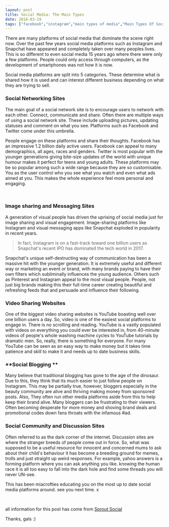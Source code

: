 ```yaml
---
layout: post
title: Social Media: The Main Types
date: 2018-03-19
tags: ["facebook","instagram","main types of media","Main Types Of Social Media","media","modern media","social media","social platforms","twitter","youtube"]
---
```


There are many platforms of social media that dominate the scene right now.  Over the past few years social media platforms such as Instagram and Snapchat have appeared and completely taken over many peoples lives. This is so different to even social media 15 years ago where there were only a few platforms.  People could only access through computers, as the development of smartphones was not how it is now.

<!--more-->

Social media platforms are split into 5 categories. These determine what is shared how it is used and can interest different business depending on what they are trying to sell.

### **Social Networking Sites**

The main goal of a social network site is to encourage users to network with each other. Connect, communicate and share. Often there are multiple ways of using a social network site. These include uploading pictures, updating statuses and comment on what you see. Platforms such as Facebook and Twitter come under this umbrella.

People engage on these platforms and share their thoughts. Facebook has an impressive 1.2 billion daily active users. Facebook can appeal to many demographics, all ages, races and genders. Twitter is most popular with the younger generations giving bite-size updates of the world with unique humour makes it perfect for teens and young adults. These platforms may be so popular among such a wide range because they are so customisable. You as the user control who you see what you watch and even what ads aimed at you. This makes the whole experience feel more personal and engaging.

&nbsp;

### **Image sharing and Messaging Sites**

A generation of visual people has driven the uprising of social media just for image sharing and visual engagement. Image-sharing platforms like Instagram and visual messaging apps like Snapchat exploded in popularity in recent years.

> In fact, Instagram is on a fast-track toward one billion users as Snapchat's recent IPO has dominated the tech world in 2017.

Snapchat's unique self-destructing way of communication has been a massive hit with the younger generation. It is extremely useful and different way or marketing an event or brand, with many brands paying to have their own filters which subliminally influences the young audience. Others such as Pinterest and Instagram appeal to the most visual people. People, not just big brands making this their full-time career creating beautiful and refreshing feeds that and persuade and influence their following.

### **Video Sharing Websites**

One of the biggest video sharing websites is YouTube boasting well over one billion users a day. So, video is one of the easiest social platforms to engage in. There is no scrolling and reading. YouTube is a vastly populated with videos on everything you could ever be interested in, from 40-minute videos of people's whole washing machine cycles to YouTube tutorials by dramatic men. So, really, there is something for everyone. For many YouTube can be seen as an easy way to make money but it takes time patience and skill to make it and needs up to date business skills.

### **Social Blogging  **

Many believe that traditional blogging has gone to the age of the dinosaur. Due to this, they think that its much easier to just follow people on Instagram. This may be partially true, however, bloggers especially in the beauty community are alive and thriving making money from sponsored posts. Also, They often run other media platforms aside from this to help keep their brand alive. Many bloggers can be frustrating to their viewers. Often becoming desperate for more money and shoving brand deals and promotional codes down fans throats with the infamous #ad.

### **Social Community and Discussion Sites**

Often referred to as the dark corner of the internet. Discussion sites are where the stranger breeds of people come out in force. So, what was supposed to be a useful resource for innocent and concerned mums to ask about their child's behaviour it has become a breeding ground for memes, trolls and just straight up weird responses. For example, yahoo answers is a forming platform where you can ask anything you like. knowing the human race it is all too easy to fall into the dark hole and find some threads you will never UN-see.

This has been miacrofties educating you on the most up to date social media platforms around. see you next time. x

&nbsp;

all information for this post has come from [Sprout Social](https://sproutsocial.com/insights/types-of-social-media/)

Thanks, gals :)